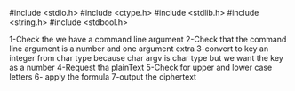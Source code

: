 #include <stdio.h>
#include <ctype.h>
#include <stdlib.h>
#include <string.h>
#include <stdbool.h>

1-Check the we have a command line argument 
2-Check that the command line argument is a number and one argument extra
3-convert to key an integer from char type because char argv    is char type but we want the key as a number
4-Request tha plainText
5-Check for upper and lower case letters 
6- apply the formula
7-output the ciphertext